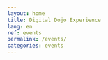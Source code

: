 ```yaml
---
layout: home
title: Digital Dojo Experience
lang: en
ref: events
permalink: /events/
categories: events
---
```



<div id="calendar" style="max-width: 800px;margin: 2rem auto;padding: 0 5px"></div>
<pre id="debug"></pre>
<div style="text-align: center">
</div>





<link rel="stylesheet" href="../assets/dist/calendar.css">
<script src="../assets/dist/calendar.js"></script>
<script>
var calendar = new Calendar({
    target: document.querySelector("#calendar"),
    data: {
    escape: false,
    view: 'calendar',
    year: 20{{ site.time | date: '%y' }},
    month: {{ site.time | date: '%m' }} -1,
    }
})
calendar.set({message: 'loading...'})
fetch("../assets/entries.json").then(r => r.json()).then(data => {
    var entries = calendar.get('entries')
    entries = entries.concat(data.entries)
    calendar.set({entries: entries, message: ''})
})

function debug() {
    document.querySelector('#debug').textContent = JSON.stringify(calendar.get(), null, 4)
    }
</script>


